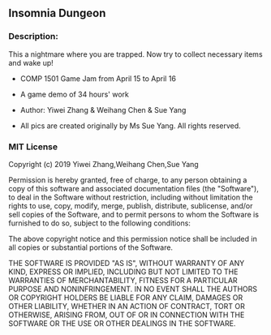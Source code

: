 ## Insomnia Dungeon

### Description:
This a nightmare where you are trapped. Now try to collect necessary items and wake up!

* COMP 1501 Game Jam from April 15 to April 16

* A game demo of 34 hours' work 

* Author: Yiwei Zhang & Weihang Chen & Sue Yang

* All pics are created originally by Ms Sue Yang. All rights reserved.


### MIT License

Copyright (c) 2019 Yiwei Zhang,Weihang Chen,Sue Yang

Permission is hereby granted, free of charge, to any person obtaining a copy
of this software and associated documentation files (the "Software"), to deal
in the Software without restriction, including without limitation the rights
to use, copy, modify, merge, publish, distribute, sublicense, and/or sell
copies of the Software, and to permit persons to whom the Software is
furnished to do so, subject to the following conditions:

The above copyright notice and this permission notice shall be included in all
copies or substantial portions of the Software.

THE SOFTWARE IS PROVIDED "AS IS", WITHOUT WARRANTY OF ANY KIND, EXPRESS OR
IMPLIED, INCLUDING BUT NOT LIMITED TO THE WARRANTIES OF MERCHANTABILITY,
FITNESS FOR A PARTICULAR PURPOSE AND NONINFRINGEMENT. IN NO EVENT SHALL THE
AUTHORS OR COPYRIGHT HOLDERS BE LIABLE FOR ANY CLAIM, DAMAGES OR OTHER
LIABILITY, WHETHER IN AN ACTION OF CONTRACT, TORT OR OTHERWISE, ARISING FROM,
OUT OF OR IN CONNECTION WITH THE SOFTWARE OR THE USE OR OTHER DEALINGS IN THE
SOFTWARE.
